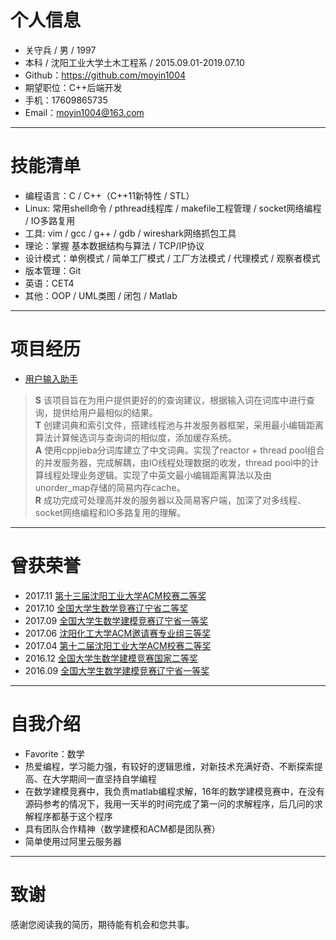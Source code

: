 # 个人信息
* 关守兵 / 男 / 1997
* 本科 / 沈阳工业大学土木工程系 / 2015.09.01-2019.07.10
* Github：<https://github.com/moyin1004>
* 期望职位：C++后端开发
* 手机：17609865735
* Email：<moyin1004@163.com>

---

# 技能清单
* 编程语言：C / C++（C++11新特性 / STL）
* Linux: 常用shell命令 / pthread线程库 / makefile工程管理 /  socket网络编程 / IO多路复用
* 工具: vim / gcc / g++ / gdb / wireshark网络抓包工具
* 理论：掌握 基本数据结构与算法 / TCP/IP协议
* 设计模式：单例模式 / 简单工厂模式 / 工厂方法模式 / 代理模式 / 观察者模式
* 版本管理：Git
* 英语：CET4
* 其他：OOP / UML类图 / 闭包 / Matlab

---

# 项目经历

* [用户输入助手](https://github.com/moyin1004/user-input-assistant)
> **S** 该项目旨在为用户提供更好的的查询建议，根据输入词在词库中进行查询，提供给用户最相似的结果。    
> **T**  创建词典和索引文件，搭建线程池与并发服务器框架，采用最小编辑距离算法计算候选词与查询词的相似度，添加缓存系统。  
> **A**  使用cppjieba分词库建立了中文词典。实现了reactor + thread pool组合的并发服务器，完成解耦，由IO线程处理数据的收发，thread pool中的计算线程处理业务逻辑。实现了中英文最小编辑距离算法以及由unorder_map存储的简易内存cache。   
> **R** 成功完成可处理高并发的服务器以及简易客户端，加深了对多线程、socket网络编程和IO多路复用的理解。

---

# 曾获荣誉
* 2017.11 [第十三届沈阳工业大学ACM校赛二等奖](https://github.com/moyin1004/Resume/blob/master/acm_second_13th_sut.jpg?raw=true/)
* 2017.10 [全国大学生数学竞赛辽宁省二等奖](https://github.com/moyin1004/Resume/blob/master/math%20contest.jpg?raw=true/)
* 2017.09 [全国大学生数学建模竞赛辽宁省一等奖](https://github.com/moyin1004/Resume/blob/master/cumcm_2017.jpg)
* 2017.06 [沈阳化工大学ACM邀请赛专业组三等奖](https://github.com/moyin1004/Resume/blob/master/acm_third_6th_syuct.jpg?raw=true/)
* 2017.04 [第十二届沈阳工业大学ACM校赛二等奖](https://github.com/moyin1004/Resume/blob/master/acm_second_12th_sut.jpg?raw=true/)
* 2016.12 [全国大学生数学建模竞赛国家二等奖](https://github.com/moyin1004/Resume/blob/master/cumcm_2016.jpg?raw=true/)
* 2016.09 [全国大学生数学建模竞赛辽宁省一等奖](https://github.com/moyin1004/Resume/blob/master/cumcm_liaoning.jpg?raw=true/)

---

# 自我介绍
* Favorite：数学
* 热爱编程，学习能力强，有较好的逻辑思维，对新技术充满好奇、不断探索提高、在大学期间一直坚持自学编程
* 在数学建模竞赛中，我负责matlab编程求解，16年的数学建模竞赛中，在没有源码参考的情况下，我用一天半的时间完成了第一问的求解程序，后几问的求解程序都基于这个程序
* 具有团队合作精神（数学建模和ACM都是团队赛）
* 简单使用过阿里云服务器

---

# 致谢

感谢您阅读我的简历，期待能有机会和您共事。
